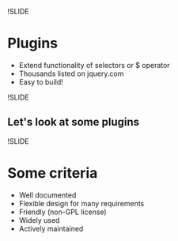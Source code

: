 !SLIDE

# Plugins #

 * Extend functionality of selectors or $ operator
 * Thousands listed on jquery.com
 * Easy to build!


!SLIDE 

## Let's look at some plugins 

!SLIDE

# Some criteria #

 * Well documented
 * Flexible design for many requirements
 * Friendly (non-GPL license)
 * Widely used
 * Actively maintained
 

